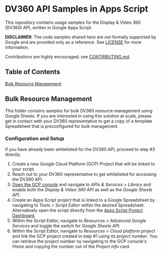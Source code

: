 # DV360 API Samples in Apps Script

This repository contains usage samples for the Display & Video 360 (DV360)
API, written in Google Apps Script.

**DISCLAIMER**: The code samples shared here are _not_ formally supported
by Google and are provided only as a reference. See [LICENSE](LICENSE.md)
for more information.

Contributions are highly encouraged; see [CONTRIBUTING.md](CONTRIBUTING.md).

## Table of Contents

[Bulk Resource Management](#bulk-resource-management)

## Bulk Resource Management

This folder contains samples for bulk DV360 resource management using Google
Sheets. If you are interested in using this solution at scale, please get in
contact with your DV360 representative to get a copy of a template Spreadsheet
that is preconfigured for bulk management.

### Configuration and Setup

If you have already been whitelisted for the DV360 API, proceed to step #3
directly.

1.  Create a new Google Cloud Platform (GCP) Project that will be linked to your
    script.
2.  Reach out to your DV360 representative to get whitelisted for accessing the
    DV360 API.
3.  [Open the GCP console](https://console.cloud.google.com/) and navigate to
    _APIs & Services > Library_ and enable both the _Display & Video 360 API_
    as well as the _Google Sheets API_.
4.  Create an Apps Script project that is linked to a Google Spreadsheet by
    navigating to _Tools > Script Editor_ within the desired Spreadsheet.
    Alternatively open the script directly from the
    [Apps Script Project Dashboard](https://script.google.com/home/all).
5.  Within the Script Editor, navigate to _Resources > Advanced Google Services_
    and toggle the switch for _Google Sheets API_.
6.  Within the Script Editor, navigate to _Resources > Cloud platform project_
    and link the GCP project created in step #1 using its _project number_. You
    can retrieve the project number ny navigating to the GCP console's _Home_
    and copying the number out of the _Project info_ card.
